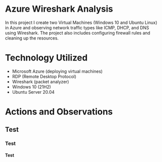 # Azure Wireshark Analysis
In this project I create two Virtual Machines (Windows 10 and Ubuntu Linux) in Azure and observing network traffic types like ICMP, DHCP, and DNS using Wireshark. The project also includes configuring firewall rules and cleaning up the resources.


# Technology Utilized
- Microsoft Azure (deploying virtual machines)
- RDP (Remote Desktop Protocol)
- Wireshark (packet analyzer)
- Windows 10 (21H2)
- Ubuntu Server 20.04

# Actions and Observations
## Test
### Test
#### Test

